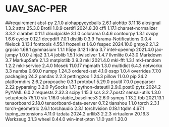 # UAV_SAC-PER

##requirement
absl-py                 2.1.0
aiohappyeyeballs        2.6.1
aiohttp                 3.11.18
aiosignal               1.3.2
attrs                   25.3.0
Brotli                  1.0.9
certifi                 2024.8.30
cffi                    1.17.1
charset-normalizer      3.3.2
clarabel                0.11.1
cloudpickle             3.1.0
colorama                0.4.6
contourpy               1.3.1
cvxpy                   1.6.6
cycler                  0.12.1
deepdiff                7.0.1
distlib                 0.3.9
Farama-Notifications    0.0.4
filelock                3.13.1
fonttools               4.55.1
frozenlist              1.6.0
fsspec                  2024.10.0
gmpy2                   2.1.2
grpcio                  1.68.1
gymnasium               1.1.1
h5py                    3.12.1
idna                    3.7
intel-openmp            2021.4.0
jax-jumpy               1.0.0
Jinja2                  3.1.4
joblib                  1.5.1
kiwisolver              1.4.7
llvmlite                0.43.0
Markdown                3.7
MarkupSafe              2.1.3
matplotlib              3.9.3
mkl                     2021.4.0
mkl-fft                 1.3.1
mkl-random              1.2.2
mkl-service             2.4.0
Mosek                   11.0.17
mpmath                  1.3.0
multidict               6.4.3
networkx                3.3
numba                   0.60.0
numpy                   1.24.3
ordered-set             4.1.0
osqp                    1.0.4
overrides               7.7.0
packaging               24.2
pandas                  2.2.3
pettingzoo              1.24.3
pillow                  11.0.0
pip                     24.2
platformdirs            2.6.2
propcache               0.3.1
protobuf                5.29.0
psutil                  7.0.0
pycparser               2.22
pyparsing               3.2.0
PySocks                 1.7.1
python-dateutil         2.9.0.post0
pytz                    2024.2
PyYAML                  6.0.2
requests                2.32.3
scipy                   1.15.3
scs                     3.2.7.post2
sensai-utils            1.3.0
setuptools              75.1.0
six                     1.16.0
stable_baselines3       2.6.0
sympy                   1.13.2
tbb                     2021.13.1
tensorboard             2.18.0
tensorboard-data-server 0.7.2
tianshou                1.1.0
torch                   2.3.1
torch-geometric         2.6.1
torchaudio              2.3.1
torchvision             0.18.1
tqdm                    4.67.1
typing_extensions       4.11.0
tzdata                  2024.2
urllib3                 2.2.3
virtualenv              20.16.3
Werkzeug                3.1.3
wheel                   0.44.0
win-inet-pton           1.1.0
yarl                    1.20.0
